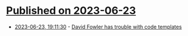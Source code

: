 # [Published on 2023-06-23](index.md)

* [2023-06-23, 19:11:30](https://lobste.rs/s/pdlxzl/david_fowler_has_trouble_with_code) - [David Fowler has trouble with code templates](https://youtu.be/2xC-d4rXT0k)
